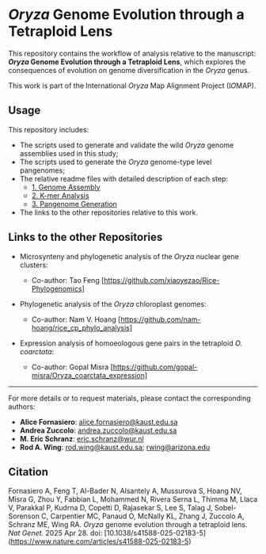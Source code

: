 # *Oryza* Genome Evolution through a Tetraploid Lens

This repository contains the workflow of analysis relative to the manuscript: ***Oryza* Genome Evolution through a Tetraploid Lens**, which explores the consequences of evolution on genome diversification in the *Oryza* genus.

This work is part of the International *Oryza* Map Alignment Project (I*O*MAP).

## Usage

This repository includes:

- The scripts used to generate and validate the wild *Oryza* genome assemblies used in this study;
- The scripts used to generate the *Oryza* genome-type level pangenomes;
- The relative readme files with detailed description of each step:
   - [1. Genome Assembly](https://github.com/alicefornasiero/IOMAP-3/blob/main/01_assembly/Genome_Assembly_Workflow_README.md)
   - [2. K-mer Analysis](https://github.com/alicefornasiero/IOMAP-3/blob/main/02_kmer_analysis/kmer_analysis_README.md)
   - [3. Pangenome Generation](https://github.com/alicefornasiero/IOMAP-3/blob/main/03_pangenome/pangenome_README.md)
- The links to the other repositories relative to this work.

## Links to the other Repositories

- Microsynteny and phylogenetic analysis of the *Oryza* nuclear gene clusters:
   - Co-author: Tao Feng [https://github.com/xiaoyezao/Rice-Phylogenomics]
  
- Phylogenetic analysis of the *Oryza* chloroplast genomes:
   - Co-author: Nam V. Hoang [https://github.com/nam-hoang/rice_cp_phylo_analysis]
  
- Expression analysis of homoeologous gene pairs in the tetraploid *O. coarctata*:
   - Co-author: Gopal Misra [https://github.com/gopal-misra/Oryza_coarctata_expression]

---

For more details or to request materials, please contact the corresponding authors:

- **Alice Fornasiero**: alice.fornasiero@kaust.edu.sa  
- **Andrea Zuccolo**: andrea.zuccolo@kaust.edu.sa  
- **M. Eric Schranz**: eric.schranz@wur.nl  
- **Rod A. Wing**: rod.wing@kaust.edu.sa; rwing@arizona.edu

## Citation

Fornasiero A, Feng T, Al-Bader N, Alsantely A, Mussurova S, Hoang NV, Misra G, Zhou Y, Fabbian L, Mohammed N, Rivera Serna L, Thimma M, Llaca V, Parakkal P, Kudrna D, Copetti D, Rajasekar S, Lee S, Talag J, Sobel-Sorenson C, Carpentier MC, Panaud O, McNally KL, Zhang J, Zuccolo A, Schranz ME, Wing RA. *Oryza* genome evolution through a tetraploid lens. *Nat Genet.* 2025 Apr 28. doi: [10.1038/s41588-025-02183-5] (https://www.nature.com/articles/s41588-025-02183-5)
